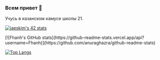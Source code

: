 ### Всем привет 👋
Учусь в казанском камусе школы 21.

[![jaeskim's 42 stats](https://badge42.herokuapp.com/api/stats/fhanh?privacyEmail=true)](https://github.com/JaeSeoKim/badge42)
<!--
**Fhanh/Fhanh** is a ✨ _special_ ✨ repository because its `README.md` (this file) appears on your GitHub profile.

Here are some ideas to get you started:

- 🔭 I’m currently working on ...
- 🌱 I’m currently learning ...
- 👯 I’m looking to collaborate on ...
- 🤔 I’m looking for help with ...
- 💬 Ask me about ...
- 📫 How to reach me: ...
- 😄 Pronouns: ...
- ⚡ Fun fact: ...
--> [![Fhanh's GitHub stats](https://github-readme-stats.vercel.app/api?username=Fhanh)](https://github.com/anuraghazra/github-readme-stats)

[![Top Langs](https://github-readme-stats.vercel.app/api/top-langs/?username=Fhanh)](https://github.com/anuraghazra/github-readme-stats)
